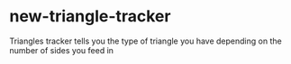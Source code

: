 # new-triangle-tracker
Triangles tracker tells you the type of triangle you have depending on the number of sides you feed in
